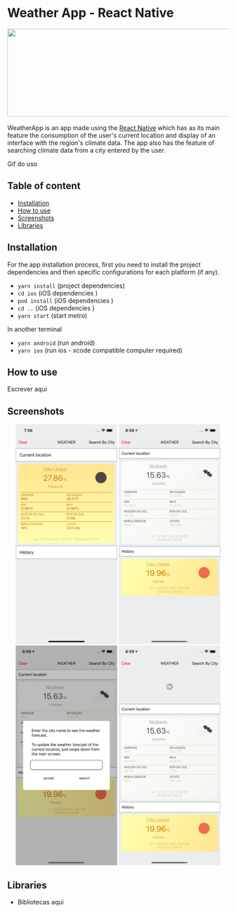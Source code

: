 # Weather App - React Native

<p align="center">
  <img width="600" height="200" src="https://reactnative.dev/img/header_logo.svg">
</p>


WeatherApp is an app made using the [React Native](https://reactnative.dev/) which has as its main feature the consumption of the user's current location and display of an interface with the region's climate data. The app also has the feature of searching climate data from a city entered by the user.

Gif do uso

## Table of content
- [Installation](#installation)
- [How to use](#how-to-use)
- [Screenshots](#screenshots)
- [Libraries](#libraries)

## Installation
For the app installation process, first you need to install the project dependencies and then specific configurations for each platform (if any).

* `yarn install` (project dependencies)
* `cd ios` (iOS dependencies )
* `pod install` (iOS dependencies )
* `cd ..` (iOS dependencies )
* `yarn start` (start metro)

In another terminal
* `yarn android` (run android)
* `yarn ios` (run ios - xcode compatible computer required)

## How to use
Escrever aqui
## Screenshots
<p align="center">
  <img src="screenshots/example1.png" alt="ios screen 1" height="500"/>
  <img src="screenshots/example2.png" alt="ios screen 2" height="500"/>
  <img src="screenshots/example3.png" alt="ios screen 3" height="500"/>
  <img src="screenshots/example4.png" alt="ios screen 4" height="500"/>
</p>

## Libraries

* Bibliotecas aqui
